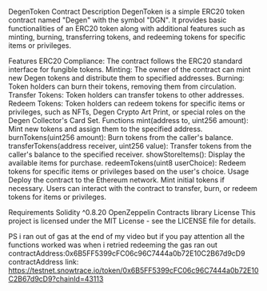 DegenToken Contract
Description
DegenToken is a simple ERC20 token contract named "Degen" with the symbol "DGN". It provides basic functionalities of an ERC20 token along with additional features such as minting, burning, transferring tokens, and redeeming tokens for specific items or privileges.

Features
ERC20 Compliance: The contract follows the ERC20 standard interface for fungible tokens.
Minting: The owner of the contract can mint new Degen tokens and distribute them to specified addresses.
Burning: Token holders can burn their tokens, removing them from circulation.
Transfer Tokens: Token holders can transfer tokens to other addresses.
Redeem Tokens: Token holders can redeem tokens for specific items or privileges, such as NFTs, Degen Crypto Art Print, or special roles on the Degen Collector's Card Set.
Functions
mint(address to, uint256 amount): Mint new tokens and assign them to the specified address.
burnTokens(uint256 amount): Burn tokens from the caller's balance.
transferTokens(address receiver, uint256 value): Transfer tokens from the caller's balance to the specified receiver.
showStoreItems(): Display the available items for purchase.
redeemTokens(uint8 userChoice): Redeem tokens for specific items or privileges based on the user's choice.
Usage
Deploy the contract to the Ethereum network.
Mint initial tokens if necessary.
Users can interact with the contract to transfer, burn, or redeem tokens for items or privileges.

Requirements
Solidity ^0.8.20
OpenZeppelin Contracts library
License
This project is licensed under the MIT License - see the LICENSE file for details.

PS i ran out of gas at the end of my video but if you pay attention all the functions worked was when i retried redeeming the gas ran out
contractAddress:0x6B5FF5399cFC06c96C7444a0b72E10C2B67d9cD9
contractAddress link: https://testnet.snowtrace.io/token/0x6B5FF5399cFC06c96C7444a0b72E10C2B67d9cD9?chainId=43113
